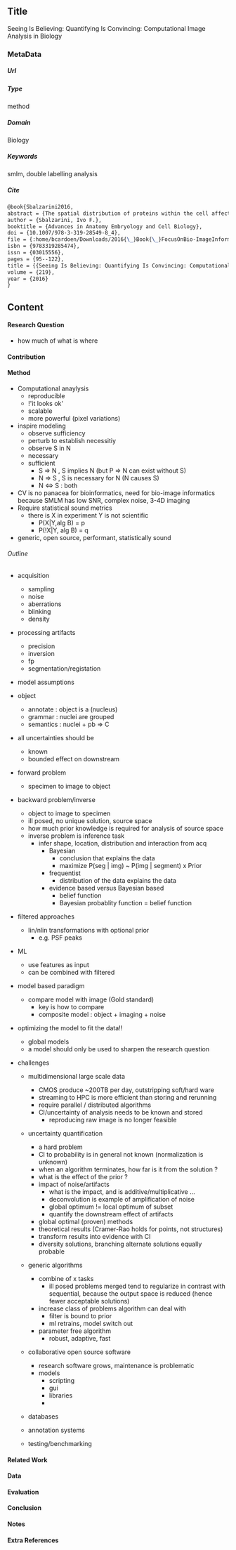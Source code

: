 ## Title
Seeing Is Believing: Quantifying Is Convincing: Computational Image Analysis in Biology
### MetaData
##### Url

##### Type
method

##### Domain
Biology

##### Keywords
smlm, double labelling analysis



##### Cite
```LaTex
@book{Sbalzarini2016,
abstract = {The spatial distribution of proteins within the cell affects their capability to interact with other molecules and directly influences cellular processes and signaling. At the plasma membrane, multiple factors drive protein compartmentalization into specialized functional domains, leading to the formation of clusters in which intermolecule interactions are facilitated. Therefore, quantifying protein distributions is a necessity for understanding their regulation and function. The recent advent of super-resolution microscopy has opened up the possibility of imaging protein distributions at the nanometer scale. In parallel, new spatial analysis methods have been developed to quantify distribution patterns in super-resolution images. In this chapter, we provide an overview of super-resolution microscopy and summarize the factors influencing protein arrangements on the plasma membrane. Finally, we highlight methods for analyzing clusterization of plasma membrane proteins, including examples of their applications.},
author = {Sbalzarini, Ivo F.},
booktitle = {Advances in Anatomy Embryology and Cell Biology},
doi = {10.1007/978-3-319-28549-8_4},
file = {:home/bcardoen/Downloads/2016{\_}Book{\_}FocusOnBio-ImageInformatics.pdf:pdf},
isbn = {9783319285474},
issn = {03015556},
pages = {95--122},
title = {{Seeing Is Believing: Quantifying Is Convincing: Computational Image Analysis in Biology}},
volume = {219},
year = {2016}
}


```
## Content
#### Research Question
- how much of what is where

#### Contribution


#### Method
- Computational anaylysis
  - reproducible
  - !'it looks ok'
  - scalable
  - more powerful (pixel variations)
- inspire modeling
  - observe sufficiency
  - perturb to establish necessitiy
  - observe S in N
  - necessary
  - sufficient
    - S => N , S implies N (but P => N can exist without S)
    - N => S , S is necessary for N (N causes S)
    - N <=> S : both
- CV is no panacea for bioinformatics, need for bio-image informatics because SMLM has low SNR, complex noise, 3-4D imaging
- Require statistical sound metrics
  - there is X in experiment Y is not scientific
    - P(X|Y,alg B) = p
    - P(!X|Y, alg B) = q
- generic, open source, performant, statistically sound

###### Outline
- acquisition
  - sampling
  - noise
  - aberrations
  - blinking
  - density
- processing artifacts
  - precision
  - inversion
  - fp
  - segmentation/registation
- model assumptions
- object
  - annotate : object is a (nucleus)
  - grammar : nuclei are grouped
  - semantics : nuclei + pb => C

- all uncertainties should be
  - known
  - bounded effect on downstream

- forward problem
  - specimen to image to object
- backward problem/inverse
  - object to image to specimen
  - ill posed, no unique solution, source space
  - how much prior knowledge is required for analysis of source space
  - inverse problem is inference task
    - infer shape, location, distribution and interaction from acq
      - Bayesian
        - conclusion that explains the data
        - maximize P(seg | img) ~ P(img | segment) x Prior
      - frequentist
        - distribution of the data explains the data
      - evidence based versus Bayesian based
        - belief function
        - Bayesian probablity function = belief function
- filtered approaches
  - lin/nlin transformations with optional prior
    - e.g. PSF peaks
- ML
  - use features as input
  - can be combined with filtered
- model based paradigm
  - compare model with image (Gold standard)
    - key is how to compare
    - composite model : object + imaging + noise
- optimizing the model to fit the data!!
  - global models
  - a model should only be used to sharpen the research question
- challenges
  - multidimensional large scale data
    - CMOS produce ~200TB per day, outstripping soft/hard ware
    - streaming to HPC is more efficient than storing and rerunning
    - require parallel / distributed algorithms
    - CI/uncertainty of analysis needs to be known and stored
      - reproducing raw image is no longer feasible
  - uncertainty quantification
    - a hard problem
    - CI to probability is in general not known (normalization is unknown)
    - when an algorithm terminates, how far is it from the solution ?
    - what is the effect of the prior ?
    - impact of noise/artifacts
      - what is the impact, and is additive/multiplicative ...
      - deconvolution is example of amplification of noise
      - global optimum != local optimum of subset
      - quantify the downstream effect of artifacts
    - global optimal (proven) methods
    - theoretical results (Cramer-Rao holds for points, not structures)
    - transform results into evidence with CI
    - diversity solutions, branching alternate solutions equally probable

  - generic algorithms
    - combine of x tasks
      - ill posed problems merged tend to regularize in contrast with sequential, because the output space is reduced (hence fewer acceptable solutions)
    - increase class of problems algorithm can deal with
      - filter is bound to prior
      - ml retrains, model switch out
    - parameter free algorithm
      - robust, adaptive, fast
  - collaborative open source software
    - research software grows, maintenance is problematic
    - models
      - scripting
      - gui
      - libraries
      - 
  - databases
  - annotation systems

  - testing/benchmarking


#### Related Work


#### Data


#### Evaluation


#### Conclusion


#### Notes

#### Extra References
